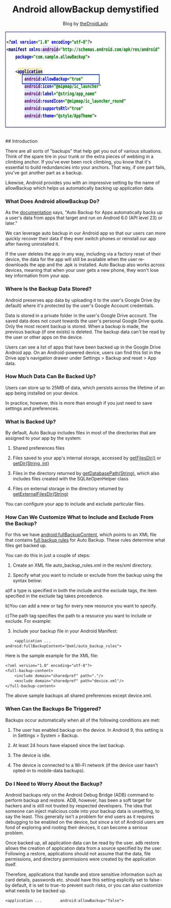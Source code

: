 <div style="text-align:center">
<h1> Android allowBackup demystified
</h1>
Blog by <a href="http://thedroidlady.com/">theDroidLady</a>
</div>
<br/>
<div style="text-align:center">
<img align="center" width="600" height="300" src="/Images/Article/allow_backup.jpg">
</div>
<br/>
<br/>
## Introduction

There are all sorts of "backups" that help get you out of various situations. Think of the spare tire in your trunk or the extra pieces of webbing in a climbing anchor. If you've ever been rock climbing, you know that it's essential to build redundancies into your anchors. That way, if one part fails, you've got another part as a backup.

Likewise, Android provides you with an impressive setting by the name of allowBackup which helps us automatically backing up application data.

### What Does Android allowBackup Do?

As the [documentation](https://developer.android.com/guide/topics/data/autobackup) says, "Auto Backup for Apps automatically backs up a user's data from apps that target and run on Android 6.0 (API level 23) or later."<br/>

We can leverage auto backup in our Android app so that our users can more quickly recover their data if they ever switch phones or reinstall our app after having uninstalled it.<br/>

If the user deletes the app in any way, including via a factory reset of their device, the data for the app will still be available when the user re-downloads the app and the .apk is installed. Auto Backup also works across devices, meaning that when your user gets a new phone, they won't lose key information from your app.<br/>


### Where Is the Backup Data Stored?

Android preserves app data by uploading it to the user's Google Drive (by default) where it's protected by the user's Google Account credentials.

Data is stored in a private folder in the user's Google Drive account. The saved data does not count towards the user's personal Google Drive quota. Only the most recent backup is stored. When a backup is made, the previous backup (if one exists) is deleted. The backup data can't be read by the user or other apps on the device.

Users can see a list of apps that have been backed up in the Google Drive Android app. On an Android-powered device, users can find this list in the Drive app's navigation drawer under Settings > Backup and reset > App data.


### How Much Data Can Be Backed Up?

Users can store up to 25MB of data, which persists across the lifetime of an app being installed on your device.

In practice, however, this is more than enough if you just need to save settings and preferences.


### What Is Backed Up?

By default, Auto Backup includes files in most of the directories that are assigned to your app by the system:

1) Shared preferences files

2) Files saved to your app's internal storage, accessed by [getFilesDir()](https://developer.android.com/reference/android/content/Context#getFilesDir()) or [getDir(String, int)](https://developer.android.com/reference/android/content/Context#getDir(java.lang.String,%20int))

3) Files in the directory returned by [getDatabasePath(String)](https://developer.android.com/reference/android/content/Context#getDatabasePath(java.lang.String)), which also includes files created with the SQLiteOpenHelper class

4) Files on external storage in the directory returned by [getExternalFilesDir(String)](https://developer.android.com/reference/android/content/Context#getExternalFilesDir(java.lang.String))

You can configure your app to include and exclude particular files.


### How Can We Customize What to Include and Exclude From the Backup?

For this we have [android:fullBackupContent](https://developer.android.com/guide/topics/manifest/application-element#fullBackupContent), which points to an XML file that contains [full backup rules](https://developer.android.com/guide/topics/data/autobackup) for Auto Backup. These rules determine what files get backed up.

You can do this in just a couple of steps:

1) Create an XML file auto_backup_rules.xml in the res/xml directory.

2) Specify what you want to include or exclude from the backup using the syntax below:

  a)If a type is specified in both the include and the exclude tags, the item specified in the exclude tag takes precedence.

  b)You can add a new <include> or <exclude> tag for every new resource you want to specify.

  c)The path tag specifies the path to a resource you want to include or exclude. For example: <exclude domain="database" path="my_db.db"/>

3) Include your backup file in your Android Manifest:
```
    <application ... android:fullBackupContent="@xml/auto_backup_rules">
```

Here is the sample example for the XML file:
```
<?xml version="1.0" encoding="utf-8"?>
<full-backup-content>
    <include domain="sharedpref" path="."/>
    <exclude domain="sharedpref" path="device.xml"/>
</full-backup-content>
```

The above sample backups all shared preferences except device.xml.

### When Can the Backups Be Triggered?

Backups occur automatically when all of the following conditions are met:

1) The user has enabled backup on the device. In Android 9, this setting is in Settings > System > Backup.

2) At least 24 hours have elapsed since the last backup.

3) The device is idle.

4) The device is connected to a Wi-Fi network (if the device user hasn't opted-in to mobile-data backups).

### Do I Need to Worry About the Backup?

Android backups rely on the Android Debug Bridge (ADB) command to perform backup and restore. ADB, however, has been a soft target for hackers and is still not trusted by respected developers. The idea that someone can inject malicious code into your backup data is unsettling, to say the least. This generally isn't a problem for end users as it requires debugging to be enabled on the device, but since a lot of Android users are fond of exploring and rooting their devices, it can become a serious problem.

Once backed up, all application data can be read by the user. adb restore allows the creation of application data from a source specified by the user. Following a restore, applications should not assume that the data, file permissions, and directory permissions were created by the application itself.

Therefore, applications that handle and store sensitive information such as card details, passwords etc. should have this setting explicitly set to false - by default, it is set to true - to prevent such risks, or you can also customize what needs to be backed up.

```
<application ...        android:allowBackup="false">
```